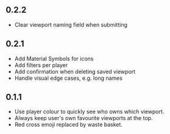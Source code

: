 ## 0.2.2
- Clear viewport naming field when submitting

## 0.2.1

- Add Material Symbols for icons
- Add filters per player
- Add confirmation when deleting saved viewport
- Handle visual edge cases, e.g. long names

## 0.1.1

- Use player colour to quickly see who owns which viewport.
- Always keep user's own favourite viewports at the top.
- Red cross emoji replaced by waste basket.
